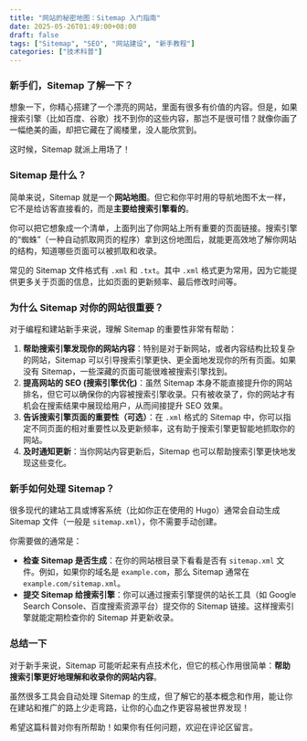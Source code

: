 ```yaml
---
title: "网站的秘密地图：Sitemap 入门指南"
date: 2025-05-26T01:49:00+08:00
draft: false
tags: ["Sitemap", "SEO", "网站建设", "新手教程"]
categories: ["技术科普"]
---
```


### 新手们，Sitemap 了解一下？

想象一下，你精心搭建了一个漂亮的网站，里面有很多有价值的内容。但是，如果搜索引擎（比如百度、谷歌）找不到你的这些内容，那岂不是很可惜？就像你画了一幅绝美的画，却把它藏在了阁楼里，没人能欣赏到。

这时候，Sitemap 就派上用场了！

### Sitemap 是什么？

简单来说，Sitemap 就是一个**网站地图**。但它和你平时用的导航地图不太一样，它不是给访客直接看的，而是**主要给搜索引擎看的**。

你可以把它想象成一个清单，上面列出了你网站上所有重要的页面链接。搜索引擎的“蜘蛛”（一种自动抓取网页的程序）拿到这份地图后，就能更高效地了解你网站的结构，知道哪些页面可以被抓取和收录。

常见的 Sitemap 文件格式有 `.xml` 和 `.txt`。其中 `.xml` 格式更为常用，因为它能提供更多关于页面的信息，比如页面的更新频率、最后修改时间等。

### 为什么 Sitemap 对你的网站很重要？

对于编程和建站新手来说，理解 Sitemap 的重要性非常有帮助：

1.  **帮助搜索引擎发现你的网站内容**：特别是对于新网站，或者内容结构比较复杂的网站，Sitemap 可以引导搜索引擎更快、更全面地发现你的所有页面。如果没有 Sitemap，一些深藏的页面可能很难被搜索引擎找到。
2.  **提高网站的 SEO (搜索引擎优化)**：虽然 Sitemap 本身不能直接提升你的网站排名，但它可以确保你的内容被搜索引擎收录。只有被收录了，你的网站才有机会在搜索结果中展现给用户，从而间接提升 SEO 效果。
3.  **告诉搜索引擎页面的重要性（可选）**：在 `.xml` 格式的 Sitemap 中，你可以指定不同页面的相对重要性以及更新频率，这有助于搜索引擎更智能地抓取你的网站。
4.  **及时通知更新**：当你网站内容更新后，Sitemap 也可以帮助搜索引擎更快地发现这些变化。

### 新手如何处理 Sitemap？

很多现代的建站工具或博客系统（比如你正在使用的 Hugo）通常会自动生成 Sitemap 文件（一般是 `sitemap.xml`），你不需要手动创建。

你需要做的通常是：

*   **检查 Sitemap 是否生成**：在你的网站根目录下看看是否有 `sitemap.xml` 文件。例如，如果你的域名是 `example.com`，那么 Sitemap 通常在 `example.com/sitemap.xml`。
*   **提交 Sitemap 给搜索引擎**：你可以通过搜索引擎提供的站长工具（如 Google Search Console、百度搜索资源平台）提交你的 Sitemap 链接。这样搜索引擎就能定期检查你的 Sitemap 并更新收录。

### 总结一下

对于新手来说，Sitemap 可能听起来有点技术化，但它的核心作用很简单：**帮助搜索引擎更好地理解和收录你的网站内容**。

虽然很多工具会自动处理 Sitemap 的生成，但了解它的基本概念和作用，能让你在建站和推广的路上少走弯路，让你的心血之作更容易被世界发现！

希望这篇科普对你有所帮助！如果你有任何问题，欢迎在评论区留言。